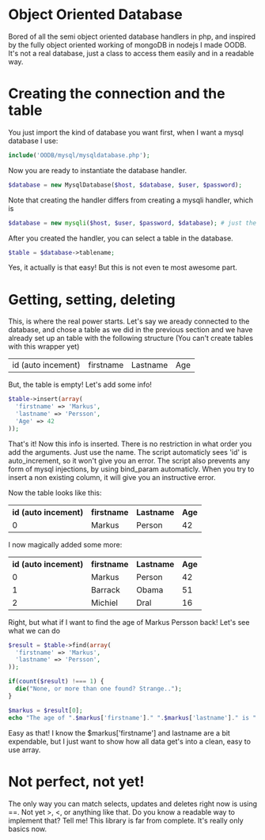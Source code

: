 Object Oriented Database
====

Bored of all the semi object oriented database handlers in php, 
and inspired by the fully object oriented working of mongoDB in nodejs I made OODB.
It's not a real database, just a class to access them easily and in a readable way.

Creating the connection and the table
====

You just import the kind of database you want first, when I want a mysql database I use:
```php
include('OODB/mysql/mysqldatabase.php');
```
Now you are ready to instantiate the database handler.
```php
$database = new MysqlDatabase($host, $database, $user, $password);
```
Note that creating the handler differs from creating a mysqli handler, which is
```php
$database = new mysqli($host, $user, $password, $database); # just the order of arguments
```
After you created the handler, you can select a table in the database.
```php
$table = $database->tablename;
```
Yes, it actually is that easy!
But this is not even te most awesome part.

Getting, setting, deleting
====

This, is where the real power starts.
Let's say we aready connected to the database, and chose a table as we did in the previous section
and we have already set up an table with the following structure (You can't create tables with this wrapper yet)

<table>
  <tr>
    <td>id (auto incement)</td>
    <td>firstname</td>
    <td>Lastname</td>
    <td>Age</td>
  </tr>
</table>

But, the table is empty!
Let's add some info!

```php
$table->insert(array(
  'firstname' => 'Markus',
  'lastname' => 'Persson',
  'Age' => 42
));
```

That's it! Now this info is inserted. There is no restriction in what order you add the arguments.
Just use the name. The script automaticly sees 'id' is auto_increment, so it won't give you an error.
The script also prevents any form of mysql injections, by using bind_param automaticly.
When you try to insert a non existing column, it will give you an instructive error.

Now the table looks like this:

<table>
  <tr>
    <th>id (auto incement)</th>
    <th>firstname</th>
    <th>Lastname</th>
    <th>Age</th>
  </tr>
  <tr>
    <td>0</td>
    <td>Markus</td>
    <td>Person</td>
    <td>42</td>
  </tr>
</table>

I now magically added some more:

<table>
  <tr>
    <th>id (auto incement)</th>
    <th>firstname</th>
    <th>Lastname</th>
    <th>Age</th>
  </tr>
  <tr>
    <td>0</td>
    <td>Markus</td>
    <td>Person</td>
    <td>42</td>
  </tr>
  <tr>
    <td>1</td>
    <td>Barrack</td>
    <td>Obama</td>
    <td>51</td>
  </tr>
  <tr>
    <td>2</td>
    <td>Michiel</td>
    <td>Dral</td>
    <td>16</td>
  </tr>
</table>

Right, but what if I want to find the age of Markus Persson back!
Let's see what we can do

```php
$result = $table->find(array(
  'firstname' => 'Markus',
  'lastname' => 'Persson',
));

if(count($result) !=== 1) {
  die("None, or more than one found? Strange..");
}

$markus = $result[0];
echo "The age of ".$markus['firstname']." ".$markus['lastname']." is ".$markus['age'];
```

Easy as that!
I know the $markus['firstname'] and lastname are a bit expendable, but I just want to show how all data get's into a clean, easy to use array.

Not perfect, not yet!
====

The only way you can match selects, updates and deletes right now is using ==.
Not yet >, <, or anything like that. Do you know a readable way to implement that? Tell me!
This library is far from complete. It's really only basics now.